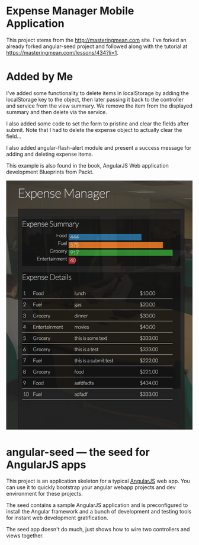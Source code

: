 # Expense Manager Mobile Application

This project stems from the http://masteringmean.com site. I've forked an already forked angular-seed project and followed along with the tutorial at https://masteringmean.com/lessons/434?li=1.

# Added by Me

I've added some functionality to delete items in localStorage by adding the localStorage key to the object, then later passing it back to the controller and service from the view summary. We remove the item from the displayed summary and then delete via the service.

I also added some code to set the form to pristine and clear the fields after submit. Note that I had to delete the expense object to actually clear the field...

I also added angular-flash-alert module and present a success message for adding and deleting expense items.

This example is also found in the book, AngularJS Web application development Blueprints from Packt.

<img src="./exp-mgr.png">

# angular-seed — the seed for AngularJS apps

This project is an application skeleton for a typical [AngularJS](http://angularjs.org/) web app.
You can use it to quickly bootstrap your angular webapp projects and dev environment for these
projects.

The seed contains a sample AngularJS application and is preconfigured to install the Angular
framework and a bunch of development and testing tools for instant web development gratification.

The seed app doesn't do much, just shows how to wire two controllers and views together.
